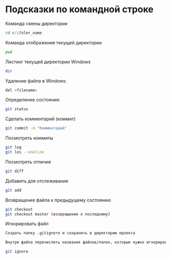 # Подсказки по командной строке

Команда смены директории
```sh
cd c:\foler_name
```

Команда отображения текущей директории
```sh
pwd
```

Листинг текущей директории
Windows
```sh
dir
```

Удаление файла в Windows:
```sh
del <filename>
```
Определение состояния:
```sh
git status
```
Сделать комментарий (коммит)
```sh
git commit -m "Комментарий"
```
Посмотреть коммиты
```sh
git log
git los --oneline
```
Посмотреть отличия
```sh
git diff
```
Добавить для отслеживания
```sh
git add
```
Возвращение файла к предыдущему состоянию
```sh
git checkout
git checkout master (возвращение к последнему)
```
Игнорировать файл
```sh
Создать папку .gitignore и сохранить в директорию проекта

Внутри файла перечислить названия файлов/папок, которые нужно игнорировать, каждый с новой строки 

git ignore